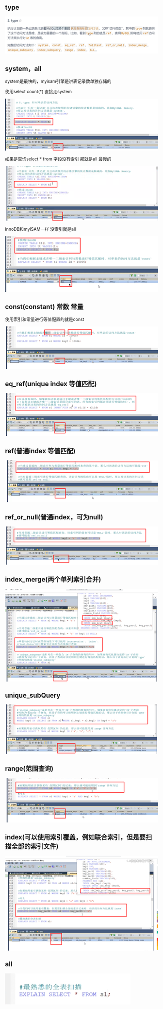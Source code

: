 type
---

![img_203.png](img_203.png)

system，all
---

system是最快的，myisam引擎是讲表记录数单独存储的

使用select count(*) 直接走system

![img_204.png](img_204.png)

如果是查询select * from 字段没有索引 那就是all 最慢的

![img_205.png](img_205.png)

innoDB和myISAM一样 没索引就是all

![img_206.png](img_206.png)

const(constant) 常数 常量
---

使用索引和常量进行等值配置的就是const

![img_207.png](img_207.png)

eq_ref(unique index 等值匹配)
---

![img_208.png](img_208.png)


ref(普通index 等值匹配)
---

![img_209.png](img_209.png)

ref_or_null(普通index，可为null)
---

![img_210.png](img_210.png)


index_merge(两个单列索引合并)
---

![img_211.png](img_211.png)


unique_subQuery
---

![img_212.png](img_212.png)

range(范围查询)
---

![img_213.png](img_213.png)

index(可以使用索引覆盖，例如联合索引，但是要扫描全部的索引文件)
---

![img_215.png](img_215.png)

all
---
![img_216.png](img_216.png)